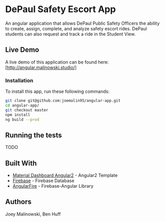 # DePaul Safety Escort App

An angular application that allows DePaul Public Safety Officers the ability to create, assign, complete, and analyze safety escort rides. DePaul students can also request and track a ride in the Student View.

## Live Demo

A live demo of this application can be found here: [http://angular.malinowski.studio/]

### Installation

To install this app, run these following commands:

```bash
git clone git@github.com:joemalin95/angular-app.git
cd angular-app/
git checkout master
npm install
ng build --prod
```

## Running the tests

TODO

## Built With

* [Material Dashboard Angular2](https://www.creative-tim.com/product/material-dashboard-angular2) - Angular2 Template
* [Firebase](https://firebase.google.com/) - Firebase Database
* [AngularFire](https://github.com/angular/angularfire2) - Firebase-Angular Library

## Authors

Joey Malinowski, Ben Huff
